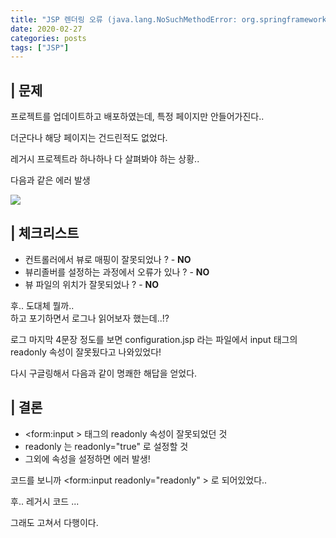 ```yaml
---
title: "JSP 렌더링 오류 (java.lang.NoSuchMethodError: org.springframework.web.servlet.tags.form.InputTag.setReadonly(Ljava/lang/String;)V)"
date: 2020-02-27
categories: posts
tags: ["JSP"]
---
```


## | 문제
프로젝트를 업데이트하고 배포하였는데, 특정 페이지만 안들어가진다..

더군다나 해당 페이지는 건드린적도 없었다.

레거시 프로젝트라 하나하나 다 살펴봐야 하는 상황..

다음과 같은 에러 발생

<div style="width: 100%">
  <img src="https://subji.github.io/assets/images/202002271223-fomtinputreadonly.PNG">
</div>

## | 체크리스트
- 컨트롤러에서 뷰로 매핑이 잘못되었나 ? - **NO**
- 뷰리졸버를 설정하는 과정에서 오류가 있나 ? - **NO**
- 뷰 파일의 위치가 잘못되었나 ? - **NO**

후.. 도대체 뭘까..   
하고 포기하면서 로그나 읽어보자 했는데..!?

로그 마지막 4문장 정도를 보면 configuration.jsp 라는 파일에서 input 태그의 readonly 속성이 잘못됬다고 나와있었다!

다시 구글링해서 다음과 같이 명쾌한 해답을 얻었다.

## | 결론

- <form:input > 태그의 readonly 속성이 잘못되었던 것
- readonly 는 readonly="true" 로 설정할 것
- 그외에 속성을 설정하면 에러 발생!

코드를 보니까 <form:input readonly="readonly" > 로 되어있었다..

후.. 레거시 코드 ... 

그래도 고쳐서 다행이다.